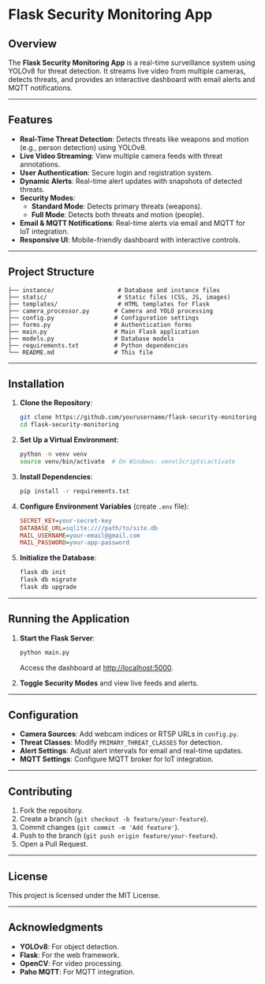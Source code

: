 # Flask Security Monitoring App

## Overview

The **Flask Security Monitoring App** is a real-time surveillance system using YOLOv8 for threat detection. It streams live video from multiple cameras, detects threats, and provides an interactive dashboard with email alerts and MQTT notifications.

---

## Features

- **Real-Time Threat Detection**: Detects threats like weapons and motion (e.g., person detection) using YOLOv8.
- **Live Video Streaming**: View multiple camera feeds with threat annotations.
- **User Authentication**: Secure login and registration system.
- **Dynamic Alerts**: Real-time alert updates with snapshots of detected threats.
- **Security Modes**:
  - **Standard Mode**: Detects primary threats (weapons).
  - **Full Mode**: Detects both threats and motion (people).
- **Email & MQTT Notifications**: Real-time alerts via email and MQTT for IoT integration.
- **Responsive UI**: Mobile-friendly dashboard with interactive controls.

---

## Project Structure

```
├── instance/                  # Database and instance files
├── static/                    # Static files (CSS, JS, images)
├── templates/                 # HTML templates for Flask
├── camera_processor.py       # Camera and YOLO processing
├── config.py                 # Configuration settings
├── forms.py                  # Authentication forms
├── main.py                   # Main Flask application
├── models.py                 # Database models
├── requirements.txt          # Python dependencies
└── README.md                 # This file
```

---

## Installation

1. **Clone the Repository**:
   ```bash
   git clone https://github.com/yourusername/flask-security-monitoring.git
   cd flask-security-monitoring
   ```

2. **Set Up a Virtual Environment**:
   ```bash
   python -m venv venv
   source venv/bin/activate  # On Windows: venv\Scripts\activate
   ```

3. **Install Dependencies**:
   ```bash
   pip install -r requirements.txt
   ```

4. **Configure Environment Variables** (create `.env` file):
   ```ini
   SECRET_KEY=your-secret-key
   DATABASE_URL=sqlite:////path/to/site.db
   MAIL_USERNAME=your-email@gmail.com
   MAIL_PASSWORD=your-app-password
   ```

5. **Initialize the Database**:
   ```bash
   flask db init
   flask db migrate
   flask db upgrade
   ```

---

## Running the Application

1. **Start the Flask Server**:
   ```bash
   python main.py
   ```
   Access the dashboard at [http://localhost:5000](http://localhost:5000).

2. **Toggle Security Modes** and view live feeds and alerts.

---

## Configuration

- **Camera Sources**: Add webcam indices or RTSP URLs in `config.py`.
- **Threat Classes**: Modify `PRIMARY_THREAT_CLASSES` for detection.
- **Alert Settings**: Adjust alert intervals for email and real-time updates.
- **MQTT Settings**: Configure MQTT broker for IoT integration.

---

## Contributing

1. Fork the repository.
2. Create a branch (`git checkout -b feature/your-feature`).
3. Commit changes (`git commit -m 'Add feature'`).
4. Push to the branch (`git push origin feature/your-feature`).
5. Open a Pull Request.

---

## License

This project is licensed under the MIT License.

---

## Acknowledgments

- **YOLOv8**: For object detection.
- **Flask**: For the web framework.
- **OpenCV**: For video processing.
- **Paho MQTT**: For MQTT integration.
